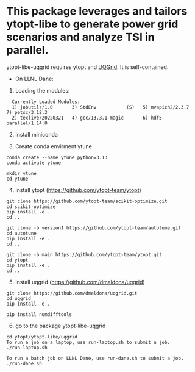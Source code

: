 # This package leverages and tailors ytopt-libe to generate power grid scenarios and analyze TSI in parallel.

 ytopt-libe-uqgrid requires ytopt and [UQGrid](https://github.com/dmaldona/uqgrid). It is self-contained.

* On LLNL Dane: 

1. Loading the modules: 
```
  Currently Loaded Modules:
  1) jobutils/1.0       3) StdEnv           (S)   5) mvapich2/2.3.7         7) petsc/3.18.3
  2) texlive/20220321   4) gcc/13.3.1-magic       6) hdf5-parallel/1.14.0
```

2. Install miniconda

3. Create conda envirment ytune 

```
conda create --name ytune python=3.13
conda activate ytune

mkdir ytune
cd ytune
```

4. Install ytopt (https://github.com/ytopt-team/ytopt)

```
git clone https://github.com/ytopt-team/scikit-optimize.git
cd scikit-optimize
pip install -e .
cd ..

git clone -b version1 https://github.com/ytopt-team/autotune.git
cd autotune
pip install -e . 
cd ..

git clone -b main https://github.com/ytopt-team/ytopt.git
cd ytopt
pip install -e .
cd ..
```

5. Install uqgrid (https://github.com/dmaldona/uqgrid)
```
git clone https://github.com/dmaldona/uqgrid.git
cd uqgrid
pip install -e .

pip install numdifftools
```

6. go to the package ytopt-libe-uqgrid

```
cd ytopt/ytopt-libe/uqgrid
To run a job on a laptop, use run-laptop.sh to submit a job.
./run-laptop.sh

To run a batch job on LLNL Dane, use run-dane.sh to submit a job.
./run-dane.sh

```
